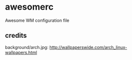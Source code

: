 awesomerc
=========

Awesome WM configuration file

credits
-------

background/arch.jpg: http://wallpaperswide.com/arch_linux-wallpapers.html
